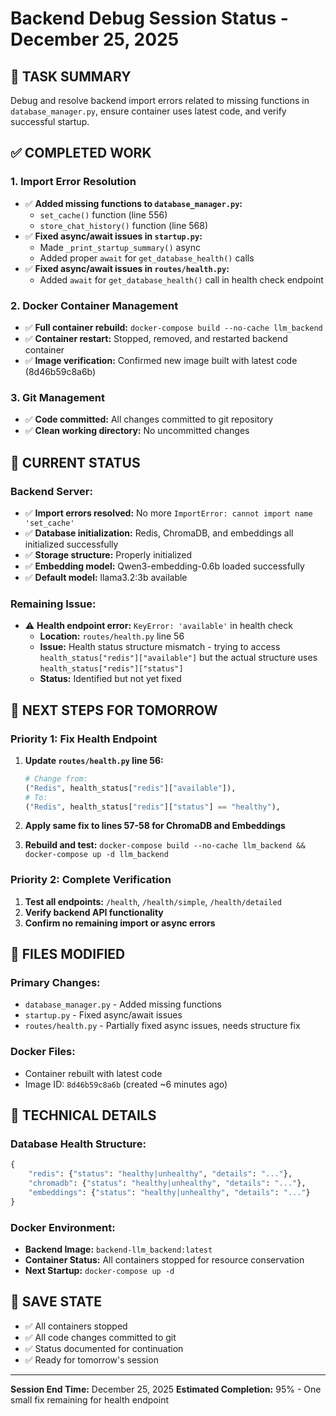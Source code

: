 # Backend Debug Session Status - December 25, 2025

## 🎯 TASK SUMMARY
Debug and resolve backend import errors related to missing functions in `database_manager.py`, ensure container uses latest code, and verify successful startup.

## ✅ COMPLETED WORK

### 1. **Import Error Resolution**
- ✅ **Added missing functions to `database_manager.py`:**
  - `set_cache()` function (line 556)
  - `store_chat_history()` function (line 568)
- ✅ **Fixed async/await issues in `startup.py`:**
  - Made `_print_startup_summary()` async
  - Added proper `await` for `get_database_health()` calls
- ✅ **Fixed async/await issues in `routes/health.py`:**
  - Added `await` for `get_database_health()` call in health check endpoint

### 2. **Docker Container Management**
- ✅ **Full container rebuild:** `docker-compose build --no-cache llm_backend`
- ✅ **Container restart:** Stopped, removed, and restarted backend container
- ✅ **Image verification:** Confirmed new image built with latest code (8d46b59c8a6b)

### 3. **Git Management**
- ✅ **Code committed:** All changes committed to git repository
- ✅ **Clean working directory:** No uncommitted changes

## 🔄 CURRENT STATUS

### **Backend Server:**
- ✅ **Import errors resolved:** No more `ImportError: cannot import name 'set_cache'`
- ✅ **Database initialization:** Redis, ChromaDB, and embeddings all initialized successfully
- ✅ **Storage structure:** Properly initialized
- ✅ **Embedding model:** Qwen3-embedding-0.6b loaded successfully
- ✅ **Default model:** llama3.2:3b available

### **Remaining Issue:**
- ⚠️ **Health endpoint error:** `KeyError: 'available'` in health check
  - **Location:** `routes/health.py` line 56
  - **Issue:** Health status structure mismatch - trying to access `health_status["redis"]["available"]` but the actual structure uses `health_status["redis"]["status"]`
  - **Status:** Identified but not yet fixed

## 🚧 NEXT STEPS FOR TOMORROW

### **Priority 1: Fix Health Endpoint**
1. **Update `routes/health.py` line 56:**
   ```python
   # Change from:
   ("Redis", health_status["redis"]["available"]),
   # To:
   ("Redis", health_status["redis"]["status"] == "healthy"),
   ```

2. **Apply same fix to lines 57-58 for ChromaDB and Embeddings**

3. **Rebuild and test:** `docker-compose build --no-cache llm_backend && docker-compose up -d llm_backend`

### **Priority 2: Complete Verification**
1. **Test all endpoints:** `/health`, `/health/simple`, `/health/detailed`
2. **Verify backend API functionality**
3. **Confirm no remaining import or async errors**

## 📁 FILES MODIFIED

### **Primary Changes:**
- `database_manager.py` - Added missing functions
- `startup.py` - Fixed async/await issues
- `routes/health.py` - Partially fixed async issues, needs structure fix

### **Docker Files:**
- Container rebuilt with latest code
- Image ID: `8d46b59c8a6b` (created ~6 minutes ago)

## 🔧 TECHNICAL DETAILS

### **Database Health Structure:**
```python
{
    "redis": {"status": "healthy|unhealthy", "details": "..."},
    "chromadb": {"status": "healthy|unhealthy", "details": "..."},
    "embeddings": {"status": "healthy|unhealthy", "details": "..."}
}
```

### **Docker Environment:**
- **Backend Image:** `backend-llm_backend:latest`
- **Container Status:** All containers stopped for resource conservation
- **Next Startup:** `docker-compose up -d`

## 💾 SAVE STATE
- ✅ All containers stopped
- ✅ All code changes committed to git
- ✅ Status documented for continuation
- ✅ Ready for tomorrow's session

---
**Session End Time:** December 25, 2025
**Estimated Completion:** 95% - One small fix remaining for health endpoint
